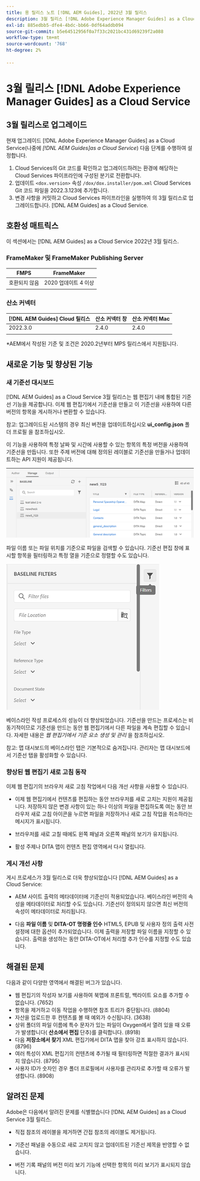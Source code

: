 ```yaml
---
title: 용 릴리스 노트 [!DNL AEM Guides], 2022년 3월 릴리스
description: 3월 릴리스 [!DNL Adobe Experience Manager Guides] as a Cloud Service
exl-id: 885edbb5-dfe4-4bdc-bb66-0df64addb094
source-git-commit: b5e64512956f0a7f33c2021bc431d69239f2a088
workflow-type: tm+mt
source-wordcount: '768'
ht-degree: 2%

---
```


# 3월 릴리스 [!DNL Adobe Experience Manager Guides] as a Cloud Service

## 3월 릴리스로 업그레이드

현재 업그레이드 [!DNL Adobe Experience Manager Guides] as a Cloud Service(나중에 *[!DNL AEM Guides]as a Cloud Service*) 다음 단계를 수행하여 설정합니다.
1. Cloud Services의 Git 코드를 확인하고 업그레이드하려는 환경에 해당하는 Cloud Services 파이프라인에 구성된 분기로 전환합니다.
2. 업데이트 `<dox.version>` 속성 `/dox/dox.installer/pom.xml` Cloud Services Git 코드 파일을 2022.3.123에 추가합니다.
3. 변경 사항을 커밋하고 Cloud Services 파이프라인을 실행하여 의 3월 릴리스로 업그레이드합니다. [!DNL AEM Guides] as a Cloud Service.

## 호환성 매트릭스

이 섹션에서는 [!DNL AEM Guides] as a Cloud Service 2022년 3월 릴리스.

### FrameMaker 및 FrameMaker Publishing Server

| FMPS | FrameMaker |
| --- | --- |
| 호환되지 않음 | 2020 업데이트 4 이상 |
|  |  |


### 산소 커넥터

| [!DNL AEM Guides] Cloud 릴리스 | 산소 커넥터 창 | 산소 커넥터 Mac |
| --- | --- | --- |
| 2022.3.0 | 2.4.0 | 2.4.0 |
|  |  |  |

*AEM에서 작성된 기준 및 조건은 2020.2년부터 MPS 릴리스에서 지원됩니다.

## 새로운 기능 및 향상된 기능

### 새 기준선 대시보드

[!DNL AEM Guides] as a Cloud Service 3월 릴리스는 웹 편집기 내에 통합된 기준선 기능을 제공합니다. 이제 웹 편집기에서 기준선을 만들고 이 기준선을 사용하여 다른 버전의 항목을 게시하거나 변환할 수 있습니다.

참고: 업그레이드된 시스템의 경우 최신 버전을 업데이트하십시오 **ui_config.json** 폴더 프로필 을 참조하십시오.

이 기능을 사용하여 특정 날짜 및 시간에 사용할 수 있는 항목의 특정 버전을 사용하여 기준선을 만듭니다. 또한 주제 버전에 대해 정의된 레이블로 기준선을 만들거나 업데이트하는 API 지원이 제공됩니다.

![기준 관리 탭](assets/baseline-manage.png)

파일 이름 또는 파일 위치를 기준으로 파일을 검색할 수 있습니다. 기준선 편집 창에 표시할 항목을 필터링하고 특정 열을 기준으로 정렬할 수도 있습니다.

![기준 관리 탭](assets/baseline-filter.png)

베이스라인 작성 프로세스의 성능이 더 향상되었습니다. 기준선을 만드는 프로세스는 비동기적이므로 기준선을 만드는 동안 웹 편집기에서 다른 파일을 계속 편집할 수 있습니다. 자세한 내용은 *웹 편집기에서 기준 요소 생성 및 관리* 을 참조하십시오.

참고: 맵 대시보드의 베이스라인 탭은 기본적으로 숨겨집니다. 관리자는 맵 대시보드에서 기준선 탭을 활성화할 수 있습니다.

### 향상된 웹 편집기 새로 고침 동작

이제 웹 편집기의 브라우저 새로 고침 작업에서 다음 개선 사항을 사용할 수 있습니다.

* 이제 웹 편집기에서 컨텐츠를 편집하는 동안 브라우저를 새로 고치는 지원이 제공됩니다. 저장하지 않은 변경 사항이 있는 하나 이상의 파일을 편집하도록 여는 동안 브라우저 새로 고침 아이콘을 누르면 파일을 저장하거나 새로 고침 작업을 취소하라는 메시지가 표시됩니다.

* 브라우저를 새로 고칠 때에도 왼쪽 패널과 오른쪽 패널의 보기가 유지됩니다.

* 활성 주제나 DITA 맵이 컨텐츠 편집 영역에서 다시 열립니다.

### 게시 개선 사항

게시 프로세스가 3월 릴리스로 더욱 향상되었습니다 [!DNL AEM Guides] as a Cloud Service:

* AEM 사이트 출력의 메타데이터에 기준선이 적용되었습니다. 베이스라인 버전의 속성을 메타데이터로 처리할 수도 있습니다. 기준선이 정의되지 않으면 최신 버전의 속성이 메타데이터로 처리됩니다.

* 다음 **파일 이름** 및 **DITA-OT 명령줄 인수** HTML5, EPUB 및 사용자 정의 출력 사전 설정에 대한 옵션이 추가되었습니다. 이제 출력을 저장할 파일 이름을 지정할 수 있습니다. 출력을 생성하는 동안 DITA-OT에서 처리할 추가 인수를 지정할 수도 있습니다.

## 해결된 문제

다음과 같이 다양한 영역에서 해결된 버그가 있습니다.

* 웹 편집기의 작성자 보기를 사용하여 북맵에 프론트럴, 백라이트 요소를 추가할 수 없습니다. (7652)
* 항목을 제거하고 이동 작업을 수행하면 참조 트리가 중단됩니다. (8804)
* 자산을 업로드한 후 컨텐츠를 볼 때 예외가 수신됩니다. (3638)
* 상위 폴더의 파일 이름에 특수 문자가 있는 파일이 Oxygen에서 열려 있을 때 오류가 발생합니다( **산소에서 편집** 단추)를 클릭합니다. (8918)
* 다음 **저장소에서 찾기** XML 편집기에서 DITA 맵을 찾아 강조 표시하지 않습니다. (8796)
* 여러 특성이 XML 편집기의 컨텐츠에 추가될 때 필터링하면 적절한 결과가 표시되지 않습니다. (8795)
* 사용자 ID가 숫자인 경우 폴더 프로필에서 사용자를 관리자로 추가할 때 오류가 발생합니다. (8908)

## 알려진 문제

Adobe은 다음에서 알려진 문제를 식별했습니다 [!DNL AEM Guides] as a Cloud Service 3월 릴리스.

* 직접 참조의 레이블을 제거하면 간접 참조의 레이블도 제거됩니다.

* 기준선 패널을 수동으로 새로 고치지 않고 업데이트된 기준선 제목을 반영할 수 없습니다.

* 버전 기록 패널의 버전 미리 보기 기능에 선택한 항목의 미리 보기가 표시되지 않습니다.
